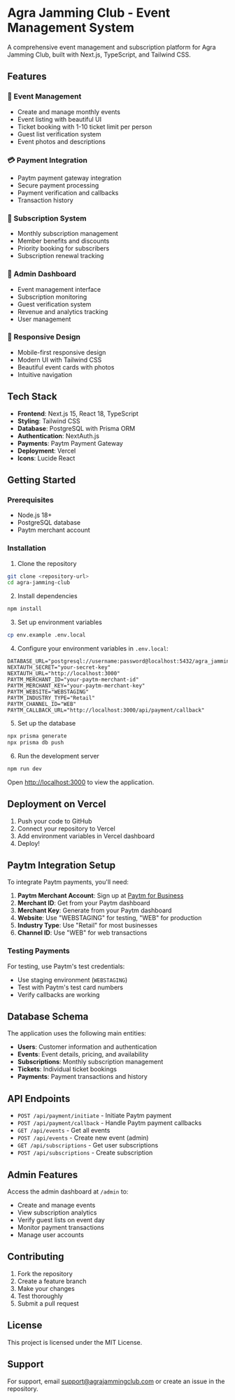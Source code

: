 # Agra Jamming Club - Event Management System

A comprehensive event management and subscription platform for Agra Jamming Club, built with Next.js, TypeScript, and Tailwind CSS.

## Features

### 🎵 Event Management
- Create and manage monthly events
- Event listing with beautiful UI
- Ticket booking with 1-10 ticket limit per person
- Guest list verification system
- Event photos and descriptions

### 💳 Payment Integration
- Paytm payment gateway integration
- Secure payment processing
- Payment verification and callbacks
- Transaction history

### 📅 Subscription System
- Monthly subscription management
- Member benefits and discounts
- Priority booking for subscribers
- Subscription renewal tracking

### 👥 Admin Dashboard
- Event management interface
- Subscription monitoring
- Guest verification system
- Revenue and analytics tracking
- User management

### 📱 Responsive Design
- Mobile-first responsive design
- Modern UI with Tailwind CSS
- Beautiful event cards with photos
- Intuitive navigation

## Tech Stack

- **Frontend**: Next.js 15, React 18, TypeScript
- **Styling**: Tailwind CSS
- **Database**: PostgreSQL with Prisma ORM
- **Authentication**: NextAuth.js
- **Payments**: Paytm Payment Gateway
- **Deployment**: Vercel
- **Icons**: Lucide React

## Getting Started

### Prerequisites

- Node.js 18+ 
- PostgreSQL database
- Paytm merchant account

### Installation

1. Clone the repository
```bash
git clone <repository-url>
cd agra-jamming-club
```

2. Install dependencies
```bash
npm install
```

3. Set up environment variables
```bash
cp env.example .env.local
```

4. Configure your environment variables in `.env.local`:
```env
DATABASE_URL="postgresql://username:password@localhost:5432/agra_jamming_club"
NEXTAUTH_SECRET="your-secret-key"
NEXTAUTH_URL="http://localhost:3000"
PAYTM_MERCHANT_ID="your-paytm-merchant-id"
PAYTM_MERCHANT_KEY="your-paytm-merchant-key"
PAYTM_WEBSITE="WEBSTAGING"
PAYTM_INDUSTRY_TYPE="Retail"
PAYTM_CHANNEL_ID="WEB"
PAYTM_CALLBACK_URL="http://localhost:3000/api/payment/callback"
```

5. Set up the database
```bash
npx prisma generate
npx prisma db push
```

6. Run the development server
```bash
npm run dev
```

Open [http://localhost:3000](http://localhost:3000) to view the application.

## Deployment on Vercel

1. Push your code to GitHub
2. Connect your repository to Vercel
3. Add environment variables in Vercel dashboard
4. Deploy!

## Paytm Integration Setup

To integrate Paytm payments, you'll need:

1. **Paytm Merchant Account**: Sign up at [Paytm for Business](https://business.paytm.com/)
2. **Merchant ID**: Get from your Paytm dashboard
3. **Merchant Key**: Generate from your Paytm dashboard
4. **Website**: Use "WEBSTAGING" for testing, "WEB" for production
5. **Industry Type**: Use "Retail" for most businesses
6. **Channel ID**: Use "WEB" for web transactions

### Testing Payments

For testing, use Paytm's test credentials:
- Use staging environment (`WEBSTAGING`)
- Test with Paytm's test card numbers
- Verify callbacks are working

## Database Schema

The application uses the following main entities:

- **Users**: Customer information and authentication
- **Events**: Event details, pricing, and availability
- **Subscriptions**: Monthly subscription management
- **Tickets**: Individual ticket bookings
- **Payments**: Payment transactions and history

## API Endpoints

- `POST /api/payment/initiate` - Initiate Paytm payment
- `POST /api/payment/callback` - Handle Paytm payment callbacks
- `GET /api/events` - Get all events
- `POST /api/events` - Create new event (admin)
- `GET /api/subscriptions` - Get user subscriptions
- `POST /api/subscriptions` - Create subscription

## Admin Features

Access the admin dashboard at `/admin` to:

- Create and manage events
- View subscription analytics
- Verify guest lists on event day
- Monitor payment transactions
- Manage user accounts

## Contributing

1. Fork the repository
2. Create a feature branch
3. Make your changes
4. Test thoroughly
5. Submit a pull request

## License

This project is licensed under the MIT License.

## Support

For support, email support@agrajammingclub.com or create an issue in the repository.